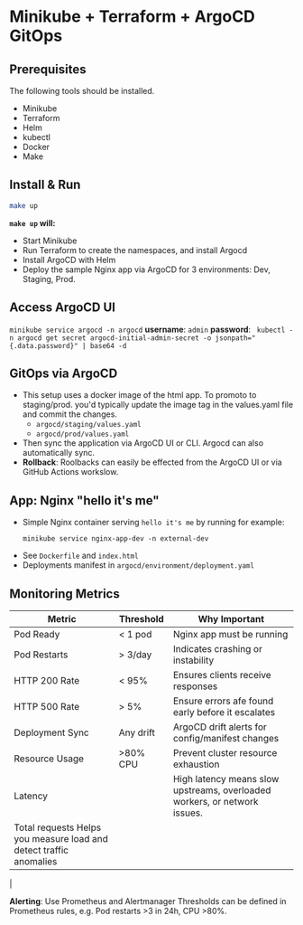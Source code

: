 # Minikube + Terraform + ArgoCD GitOps

## Prerequisites
The following tools should be installed.

- Minikube
- Terraform
- Helm
- kubectl
- Docker
- Make

## Install & Run

```sh
make up
```

**`make up` will:**
- Start Minikube
- Run Terraform to create the namespaces, and install Argocd
- Install ArgoCD with Helm
- Deploy the sample Nginx app via ArgoCD for 3 environments: Dev, Staging, Prod.

## Access ArgoCD UI
`minikube service argocd -n argocd` 
**username**: `admin`
**password**: ` kubectl -n argocd get secret argocd-initial-admin-secret -o jsonpath="{.data.password}" | base64 -d`


## GitOps via ArgoCD

- This setup uses a docker image of the html app. To promoto to staging/prod. you'd typically update the image tag in the values.yaml file and commit the changes. 
    - `argocd/staging/values.yaml`
    - `argocd/prod/values.yaml`
- Then sync the application via ArgoCD UI or CLI. Argocd can also automatically sync.
- **Rollback**: Roolbacks can easily be effected from the ArgoCD UI or via GitHub Actions workslow.

## App: Nginx "hello it's me"

- Simple Nginx container serving `hello it's me` by running for example:
    ```
    minikube service nginx-app-dev -n external-dev
    ```
- See `Dockerfile` and `index.html`
- Deployments manifest in `argocd/environment/deployment.yaml`


## Monitoring Metrics

| Metric             | Threshold | Why Important                                       |
|--------------------|-----------|-----------------------------------------------------|
| Pod Ready          | < 1 pod   | Nginx app must be running                           |
| Pod Restarts       | > 3/day   | Indicates crashing or instability                   |
| HTTP 200 Rate      | < 95%     | Ensures clients receive responses                   |
| HTTP 500 Rate      | > 5%      | Ensure errors afe found early before it escalates   |
| Deployment Sync    | Any drift | ArgoCD drift alerts for config/manifest changes     |
| Resource Usage     | >80% CPU  | Prevent cluster resource exhaustion                 |
| Latency            |           | High latency means slow upstreams, overloaded workers, or network issues.                 |
| Total requests                    Helps you measure load and detect traffic anomalies
| 

**Alerting**: Use Prometheus and Alertmanager
Thresholds can be defined in Prometheus rules, e.g. Pod restarts >3 in 24h, CPU >80%.